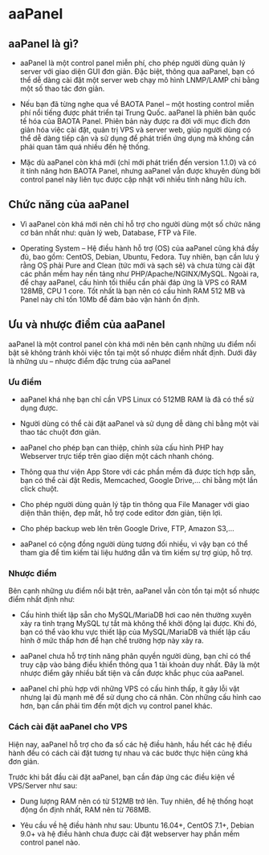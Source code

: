 # aaPanel

## aaPanel là gì?
- aaPanel là một control panel miễn phí, cho phép người dùng quản lý server với giao diện GUI đơn giản. Đặc biệt, thông qua aaPanel, bạn có thể dễ dàng cài đặt một server web chạy mô hình LNMP/LAMP chỉ bằng một số thao tác đơn giản.

- Nếu bạn đã từng nghe qua về BAOTA Panel – một hosting control miễn phí nổi tiếng được phát triển tại Trung Quốc. aaPanel là phiên bản quốc tế hóa của BAOTA Panel. Phiên bản này được ra đời với mục đích đơn giản hóa việc cài đặt, quản trị VPS và server web, giúp người dùng có thể dễ dàng tiếp cận và sử dụng để phát triển ứng dụng mà không cần phải quan tâm quá nhiều đến hệ thống. 

- Mặc dù aaPanel còn khá mới (chỉ mới phát triển đến version 1.1.0) và có ít tính năng hơn BAOTA Panel, nhưng aaPanel vẫn được khuyên dùng bởi control panel này liên tục được cập nhật với nhiều tính năng hữu ích. 

## Chức năng của aaPanel
- Vì aaPanel còn khá mới nên chỉ hỗ trợ cho người dùng một số chức năng cơ bản nhất như: quản lý web, Database, FTP và File. 

- Operating System – Hệ điều hành hỗ trợ (OS) của aaPanel cũng khá đầy đủ, bao gồm: CentOS, Debian, Ubuntu, Fedora. Tuy nhiên, bạn cần lưu ý rằng OS phải Pure and Clean (tức mới và sạch sẽ) và chưa từng cài đặt các phần mềm hay nền tảng như PHP/Apache/NGINX/MySQL. Ngoài ra, để chạy aaPanel, cấu hình tối thiểu cần phải đáp ứng là VPS có RAM 128MB, CPU 1 core. Tốt nhất là bạn nên có cấu hình RAM 512 MB và Panel này chỉ tốn 10Mb để đảm bảo vận hành ổn định.

## Ưu và nhược điểm của aaPanel
aaPanel là một control panel còn khá mới nên bên cạnh những ưu điểm nổi bật sẽ không tránh khỏi việc tồn tại một số nhược điểm nhất định. Dưới đây là những ưu – nhược điểm đặc trưng của aaPanel 

### Ưu điểm
- aaPanel khá nhẹ bạn chỉ cần VPS Linux có 512MB RAM là đã có thể sử dụng được.

- Người dùng có thể cài đặt aaPanel và sử dụng dễ dàng chỉ bằng một vài thao tác chuột đơn giản.

- aaPanel cho phép bạn can thiệp, chỉnh sửa cấu hình PHP hay Webserver trực tiếp trên giao diện một cách nhanh chóng.

- Thông qua thư viện App Store với các phần mềm đã được tích hợp sẵn, bạn có thể cài đặt Redis, Memcached, Google Drive,… chỉ bằng một lần click chuột.

- Cho phép người dùng quản lý tập tin thông qua File Manager với giao diện thân thiện, đẹp mắt, hỗ trợ code editor đơn giản, tiện lợi.

- Cho phép backup web lên trên Google Drive, FTP, Amazon S3,…

- aaPanel có cộng đồng người dùng tương đối nhiều, vì vậy bạn có thể tham gia để tìm kiếm tài liệu hướng dẫn và tìm kiếm sự trợ giúp, hỗ trợ.

### Nhược điểm 
Bên cạnh những ưu điểm nổi bật trên, aaPanel vẫn còn tồn tại một số nhược điểm nhất định như:
- Cấu hình thiết lập sẵn cho MySQL/MariaDB hơi cao nên thường xuyên xảy ra tình trạng MySQL tự tắt mà không thể khởi động lại được. Khi đó, bạn có thể vào khu vực thiết lập của MySQL/MariaDB và thiết lập cấu hình ở mức thấp hơn để hạn chế trường hợp này xảy ra.

- aaPanel chưa hỗ trợ tính năng phân quyền người dùng, bạn chỉ có thể truy cập vào bảng điều khiển thông qua 1 tài khoản duy nhất. Đây là một nhược điểm gây nhiều bất tiện và cần được khắc phục của aaPanel. 

- aaPanel chỉ phù hợp với những VPS có cấu hình thấp, ít gây lỗi vặt nhưng lại đủ mạnh mẽ để sử dụng cho cá nhân. Còn những cấu hình cao hơn, bạn cần phải tìm đến một dịch vụ control panel khác.

### Cách cài đặt aaPanel cho VPS
Hiện nay, aaPanel hỗ trợ cho đa số các hệ điều hành, hầu hết các hệ điều hành đều có cách cài đặt tương tự nhau và các bước thực hiện cũng khá đơn giản. 

Trước khi bắt đầu cài đặt aaPanel, bạn cần đáp ứng các điều kiện về VPS/Server như sau: 

- Dung lượng RAM nên có từ 512MB trở lên. Tuy nhiên, để hệ thống hoạt động ổn định nhất, RAM nên từ 768MB. 

- Yêu cầu về hệ điều hành như sau: Ubuntu 16.04+, CentOS 7.1+, Debian 9.0+ và hệ điều hành chưa được cài đặt webserver hay phần mềm control panel nào.

### 